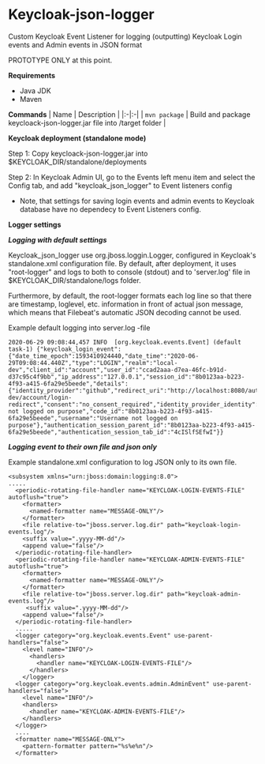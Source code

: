 # Keycloak-json-logger
Custom Keycloak Event Listener for logging (outputting) Keycloak Login events and Admin events in JSON format

PROTOTYPE ONLY at this point.

**Requirements**
- Java JDK
- Maven

**Commands**
| Name | Description |
|:-|:-|
| `mvn package` | Build and package keycloack-json-logger.jar file into /target folder |

**Keycloak deployment (standalone mode)**

Step 1: Copy keycloack-json-logger.jar into $KEYCLOAK_DIR/standalone/deployments

Step 2: In Keycloak Admin UI, go to the Events left menu item and select the Config tab, and add "keycloak_json_logger" to Event listeners config
- Note, that settings for saving login events and admin events to Keycloak database have no dependecy to Event Listeners config.

**Logger settings**

***Logging with default settings***

Keycloak_json_logger use org.jboss.loggin.Logger, configured in Keycloak's standalone.xml configuration file. By default, after deployment, it uses "root-logger" and logs to both to console (stdout) and to  'server.log' file in $KEYCLOAK_DIR/standalone/logs folder.

Furthermore, by default, the root-logger formats each log line so that there are timestamp, loglevel, etc. information in front of actual json message, which means that Filebeat's automatic JSON decoding cannot be used.

Example default logging into server.log -file
``` 
2020-06-29 09:08:44,457 INFO  [org.keycloak.events.Event] (default task-1) {"keycloak_login_event":{"date_time_epoch":1593410924440,"date_time":"2020-06-29T09:08:44.440Z","type":"LOGIN","realm":"local-dev","client_id":"account","user_id":"ccad2aaa-d7ea-46fc-b91d-d37c95c4f9bb","ip_address":"127.0.0.1","session_id":"8b0123aa-b223-4f93-a415-6fa29e5beede","details":{"identity_provider":"github","redirect_uri":"http://localhost:8080/auth/realms/local-dev/account/login-redirect","consent":"no_consent_required","identity_provider_identity":"Username not logged on purpose","code_id":"8b0123aa-b223-4f93-a415-6fa29e5beede","username":"Username not logged on purpose"},"authentication_session_parent_id":"8b0123aa-b223-4f93-a415-6fa29e5beede","authentication_session_tab_id":"4cISlfSEfwI"}}
```


***Logging event to their own file and json only***

Example standalone.xml configuration to log JSON only to its own file.
```
<subsystem xmlns="urn:jboss:domain:logging:8.0">
.....
  <periodic-rotating-file-handler name="KEYCLOAK-LOGIN-EVENTS-FILE" autoflush="true">
    <formatter>
      <named-formatter name="MESSAGE-ONLY"/>
    </formatter>
    <file relative-to="jboss.server.log.dir" path="keycloak-login-events.log"/>
    <suffix value=".yyyy-MM-dd"/>
    <append value="false"/>
  </periodic-rotating-file-handler>
  <periodic-rotating-file-handler name="KEYCLOAK-ADMIN-EVENTS-FILE" autoflush="true">
    <formatter>
      <named-formatter name="MESSAGE-ONLY"/>
    </formatter>
    <file relative-to="jboss.server.log.dir" path="keycloak-admin-events.log"/>
     <suffix value=".yyyy-MM-dd"/>
    <append value="false"/>
  </periodic-rotating-file-handler>
  .....
  <logger category="org.keycloak.events.Event" use-parent-handlers="false">
    <level name="INFO"/>
      <handlers>
        <handler name="KEYCLOAK-LOGIN-EVENTS-FILE"/>
      </handlers>
    </logger>
  <logger category="org.keycloak.events.admin.AdminEvent" use-parent-handlers="false">
    <level name="INFO"/>
    <handlers>
      <handler name="KEYCLOAK-ADMIN-EVENTS-FILE"/>
    </handlers>
  </logger>
  ....
  <formatter name="MESSAGE-ONLY">
    <pattern-formatter pattern="%s%e%n"/>
  </formatter>
```

